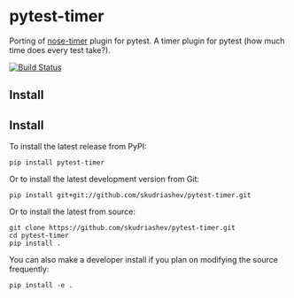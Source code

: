 # pytest-timer
Porting of [nose-timer](https://github.com/mahmoudimus/nose-timer) plugin for pytest. A timer plugin for pytest (how much time does every test take?).


[![Build Status](https://travis-ci.org/skudriashev/pytest-timer.svg?branch=master)](https://travis-ci.org/skudriashev/pytest-timer)

## Install
Install
-------

To install the latest release from PyPI:

    pip install pytest-timer

Or to install the latest development version from Git:

    pip install git+git://github.com/skudriashev/pytest-timer.git

Or to install the latest from source:

    git clone https://github.com/skudriashev/pytest-timer.git
    cd pytest-timer
    pip install .

You can also make a developer install if you plan on modifying the
source frequently:

    pip install -e .
